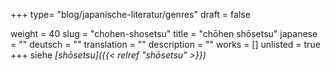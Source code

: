 +++
type= "blog/japanische-literatur/genres"
draft = false

weight = 40
slug = "chohen-shosetsu"
title = "chōhen shōsetsu"
japanese = ""
deutsch = ""
translation = ""
description = ""
works = []
unlisted = true
+++
siehe _[shōsetsu]({{< relref "shōsetsu" >}})_
<script>
window.location.replace("{{< relref "shōsetsu" >}}");
</script>